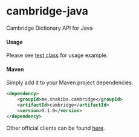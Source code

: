 cambridge-java
==============

Cambridge Dictionary API for Java

#### Usage

Please see [test class](src/test/java/me/shakiba/cambridge/CambridgeAPI1Test.java) for usage example.

#### Maven

Simply add it to your Maven project dependencies.

```xml
<dependency>
    <groupId>me.shakiba.cambridge</groupId>
    <artifactId>cambridge</artifactId>
    <version>0.1.0</version>
</dependency>
```

Other official clients can be found [here](http://dictionary-api.cambridge.org/index.php/help/resources).
